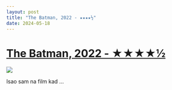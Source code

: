 ```yaml
---
layout: post
title: "The Batman, 2022 - ★★★★½"
date: 2024-05-18
---
```


# [The Batman, 2022 - ★★★★½](https://letterboxd.com/pavlesap/film/the-batman/1/)

<p><img src="https://a.ltrbxd.com/resized/film-poster/3/4/8/9/1/4/348914-the-batman-0-600-0-900-crop.jpg?v=ec12a8b7ce" /></p> <p>Isao sam na film kad ...
